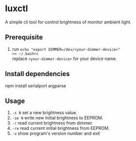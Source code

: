 # luxctl
A simple cli tool for control brightness of monitor ambient light.

Prerequisite
-
1. run <code>echo "export DIMMER=/dev/\<your-dimmer-device>" >> ~/.bashrc</code>   
replace <code>\<your-dimmer-device></code> for your device name.

Install dependencies
-
npm install serialport argparse

Usage
-
1. <code>-s N</code> set a new brightness value.   
2. <code>-se N</code> write new initial brightness to EEPROM.   
3. <code>-r</code> read current brightness from dimmer.
4. <code>-re</code> read current initial brightness from EEPROM.
5. <code>-v</code> show program's version number and exit
